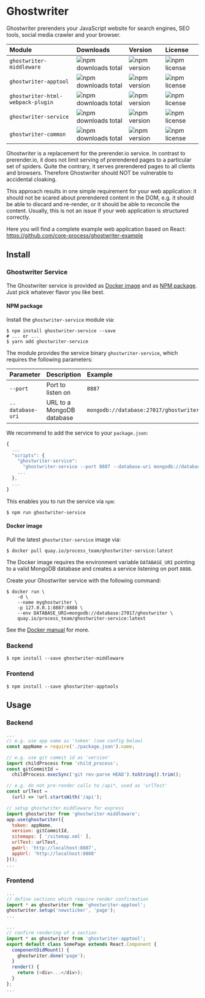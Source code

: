 # Ghostwriter

Ghostwriter prerenders your JavaScript website for search engines, SEO tools, social media crawler and your browser.

| Module | Downloads | Version | License |
| :--- | :--- | :--- | :--- |
| `ghostwriter-middleware` | ![npm downloads total](https://img.shields.io/npm/dt/ghostwriter-middleware.svg) | ![npm version](https://img.shields.io/npm/v/ghostwriter-middleware.svg) | ![npm license](https://img.shields.io/npm/l/ghostwriter-middleware.svg) |
| `ghostwriter-apptool` | ![npm downloads total](https://img.shields.io/npm/dt/ghostwriter-apptool.svg) | ![npm version](https://img.shields.io/npm/v/ghostwriter-apptool.svg) | ![npm license](https://img.shields.io/npm/l/ghostwriter-apptool.svg) |
| `ghostwriter-html-webpack-plugin` | ![npm downloads total](https://img.shields.io/npm/dt/ghostwriter-html-webpack-plugin.svg) | ![npm version](https://img.shields.io/npm/v/ghostwriter-html-webpack-plugin.svg) | ![npm license](https://img.shields.io/npm/l/ghostwriter-html-webpack-plugin.svg) |
| `ghostwriter-service` | ![npm downloads total](https://img.shields.io/npm/dt/ghostwriter-service.svg) | ![npm version](https://img.shields.io/npm/v/ghostwriter-service.svg) | ![npm license](https://img.shields.io/npm/l/ghostwriter-service.svg) |
| `ghostwriter-common` | ![npm downloads total](https://img.shields.io/npm/dt/ghostwriter-common.svg) | ![npm version](https://img.shields.io/npm/v/ghostwriter-common.svg) | ![npm license](https://img.shields.io/npm/l/ghostwriter-common.svg) |

Ghostwriter is a replacement for the prerender.io service. In contrast to prerender.io, it does not limit serving of prerendered pages to a particular set of spiders. Quite the contrary, it serves prerendered pages to all clients and browsers. Therefore Ghostwriter should NOT be vulnerable to accidental cloaking.

This approach results in one simple requirement for your web application: it should not be scared about prerendered content in the DOM, e.g. it should be able to discard and re-render, or it should be able to reconcile the content. Usually, this is not an issue if your web application is structured correctly.

Here you will find a complete example web application based on React: https://github.com/core-process/ghostwriter-example

## Install

### Ghostwriter Service

The Ghostwriter service is provided as [Docker image](https://quay.io/repository/process_team/ghostwriter-service) and as [NPM package](https://www.npmjs.com/package/ghostwriter-service). Just pick whatever flavor you like best.

#### NPM package

Install the `ghostwriter-service` module via:

```
$ npm install ghostwriter-service --save
# ... or ...
$ yarn add ghostwriter-service
```

The module provides the service binary `ghostwriter-service`, which requires the following parameters:

| Parameter | Description | Example |
| :--- | :--- |  :--- |
| `--port` | Port to listen on | `8887` |
| `--database-uri` | URL to a MongoDB database | `mongodb://database:27017/ghostwriter` |

We recommend to add the service to your `package.json`:

```js
{
  ...
  "scripts": {
    "ghostwriter-service":
      "ghostwriter-service --port 8887 --database-uri mongodb://database:27017/ghostwriter",
    ...
  },
  ...
}
```

This enables you to run the service via `npm`:

```
$ npm run ghostwriter-service
```

#### Docker image

Pull the latest `ghostwriter-service` image via:

```
$ docker pull quay.io/process_team/ghostwriter-service:latest
```

The Docker image requires the environment variable `DATABASE_URI` pointing to a valid MongoDB database and creates a service listening on port `8888`.

Create your Ghostwriter service with the following command:

```
$ docker run \
    -d \
    --name myghostwriter \
    -p 127.0.0.1:8887:8888 \
    --env DATABASE_URI=mongodb://database:27017/ghostwriter \
    quay.io/process_team/ghostwriter-service:latest
```

See the [Docker manual](https://docs.docker.com/engine/reference/commandline/run/) for more.

### Backend

```
$ npm install --save ghostwriter-middleware
```

### Frontend

```
$ npm install --save ghostwriter-apptools
```

## Usage

### Backend

```js
...
// e.g. use app name as 'token' (see config below)
const appName = require('./package.json').name;

// e.g. use git commit id as 'version'
import childProcess from 'child_process';
const gitCommitId =
  childProcess.execSync('git rev-parse HEAD').toString().trim();

// e.g. do not pre-render calls to /api*, used as 'urlTest'
const urlTest =
  (url) => !url.startsWith('/api');

// setup ghostwriter middleware for express
import ghostwriter from 'ghostwriter-middleware';
app.use(ghostwriter({
  token: appName,
  version: gitCommitId,
  sitemaps: [ '/sitemap.xml' ],
  urlTest: urlTest,
  gwUrl: 'http://localhost:8887',
  appUrl: 'http://localhost:8888'
}));
...
```

### Frontend

```js
...
// define sections which require render confirmation
import * as ghostwriter from 'ghostwriter-apptool';
ghostwriter.setup('newsticker', 'page');
...
```

```js
...
// confirm rendering of a section
import * as ghostwriter from 'ghostwriter-apptool';
export default class SomePage extends React.Component {
  componentDidMount() {
    ghostwriter.done('page');
  }
  render() {
    return (<div>...</div>);
  }
};
...
```

